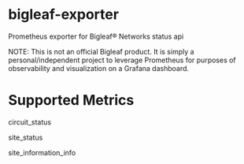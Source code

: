 # bigleaf-exporter
Prometheus exporter for Bigleaf® Networks status api

NOTE: This is not an official Bigleaf product. It is simply a personal/independent project to leverage Prometheus for purposes of observability and visualization on a Grafana dashboard.

# Supported Metrics

circuit_status

site_status

site_information_info
